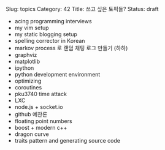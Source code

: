 Slug: topics 
Category: 42
Title: 쓰고 싶은 토픽들?
Status: draft

* acing programming interviews
* my vim setup
* my static blogging setup
* spelling corrector in Korean
* markov process 로 랜덤 채팅 로그 만들기 (하하)
* graphviz
* matplotlib
* ipython
* python development environment
* optimizing
* coroutines
* pku3740 time attack
* LXC
* node.js + socket.io
* github 예찬론
* floating point numbers
* boost + modern c++
* dragon curve
* traits pattern and generating source code

